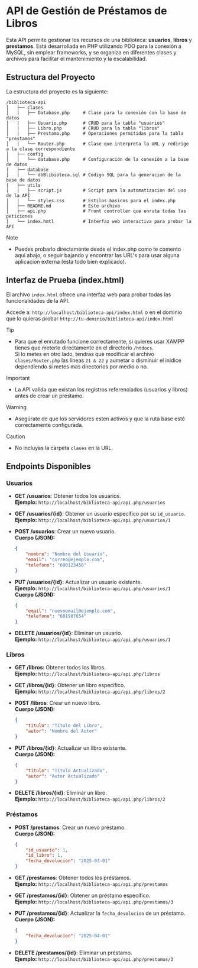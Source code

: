 # API de Gestión de Préstamos de Libros

Esta API permite gestionar los recursos de una biblioteca: **usuarios**, **libros** y **prestamos**. Está desarrollada en PHP utilizando PDO para la conexión a MySQL, sin emplear frameworks, y se organiza en diferentes clases y archivos para facilitar el mantenimiento y la escalabilidad.

## Estructura del Proyecto

La estructura del proyecto es la siguiente:
```
/biblioteca-api
│   ├── clases
│   |   ├── Database.php     # Clase para la conexión con la base de datos
│   |   ├── Usuario.php      # CRUD para la tabla "usuarios"
│   |   ├── Libro.php        # CRUD para la tabla "libros"
│   |   ├── Prestamo.php     # Operaciones permitidas para la tabla "prestamos"
│   |   └── Router.php       # Clase que interpreta la URL y redirige a la clase correspondiente
│   ├── config
│   │   └── database.php     # Configuración de la conexión a la base de datos
|   ├── database
|   |   └── dbBlibioteca.sql # Codigo SQL para la generacion de la base de datos
|   ├── utils
|   |   ├── script.js        # Script para la automatizacion del uso de la API
|   |   └── styles.css       # Estilos basicos para el index.php
│   ├── README.md            # Este archivo
│   ├── api.php              # Front controller que enruta todas las peticiones
│   └── index.hmtl           # Interfaz web interactiva para probar la API
```
> [!NOTE]
>- Puedes probarlo directamente desde el index.php como te comento aqui abajo, o seguir bajando y encontrar las URL's para usar alguna aplicacion externa (esta todo bien explicado).

## Interfaz de Prueba (index.html)

El archivo `index.html` ofrece una interfaz web para probar todas las funcionalidades de la API. 
 
Accede a: `http://localhost/biblioteca-api/index.html` o en el dominio que lo quieras probar `http://tu-dominio/biblioteca-api/index.html`

> [!TIP]
>- Para que el enrutado funcione correctamente, si quieres usar XAMPP tienes que meterlo directamente en el directorio `/htdocs`.  
Si lo metes en otro lado, tendras que modificar el archivo `clases/Router.php` las lineas `21 & 22` y aumetar o disminuir el inidice dependiendo si metes mas directorios por medio o no. 

> [!IMPORTANT]
>- La API valida que existan los registros referenciados (usuarios y libros) antes de crear un préstamo.

> [!WARNING]
>- Asegúrate de que los servidores esten activos y que la ruta base esté correctamente configurada.

> [!CAUTION]
>- No incluyas la carpeta `clases` en la URL.

## Endpoints Disponibles

### Usuarios

- **GET /usuarios**: Obtener todos los usuarios.  
  **Ejemplo:** `http://localhost/biblioteca-api/api.php/usuarios`

- **GET /usuarios/{id}**: Obtener un usuario específico por su `id_usuario`.  
  **Ejemplo:** `http://localhost/biblioteca-api/api.php/usuarios/1`

- **POST /usuarios**: Crear un nuevo usuario.  
  **Cuerpo (JSON):**
  ```json
  {
      "nombre": "Nombre del Usuario",
      "email": "correo@ejemplo.com",
      "telefono": "600123456"
  }
  ```

- **PUT /usuarios/{id}**: Actualizar un usuario existente.  
  **Ejemplo:** `http://localhost/biblioteca-api/api.php/usuarios/1`  
  **Cuerpo (JSON):**
  ```json
  {
      "email": "nuevoemail@ejemplo.com",
      "telefono": "601987654"
  }
  ```

- **DELETE /usuarios/{id}**: Eliminar un usuario.  
  **Ejemplo:** `http://localhost/biblioteca-api/api.php/usuarios/1`

### Libros

- **GET /libros**: Obtener todos los libros.  
  **Ejemplo:** `http://localhost/biblioteca-api/api.php/libros`

- **GET /libros/{id}**: Obtener un libro específico.  
  **Ejemplo:** `http://localhost/biblioteca-api/api.php/libros/2`

- **POST /libros**: Crear un nuevo libro.  
  **Cuerpo (JSON):**
  ```json
  {
      "titulo": "Título del Libro",
      "autor": "Nombre del Autor"
  }
  ```

- **PUT /libros/{id}**: Actualizar un libro existente.  
  **Cuerpo (JSON):**
  ```json
  {
      "titulo": "Título Actualizado",
      "autor": "Autor Actualizado"
  }
  ```

- **DELETE /libros/{id}**: Eliminar un libro.  
  **Ejemplo:** `http://localhost/biblioteca-api/api.php/libros/2`

### Préstamos

- **POST /prestamos**: Crear un nuevo préstamo.  
  **Cuerpo (JSON):**
  ```json
  {
      "id_usuario": 1,
      "id_libro": 1,
      "fecha_devolucion": "2025-03-01"
  }
  ```

- **GET /prestamos**: Obtener todos los préstamos.  
  **Ejemplo:** `http://localhost/biblioteca-api/api.php/prestamos`

- **GET /prestamos/{id}**: Obtener un préstamo específico.  
  **Ejemplo:** `http://localhost/biblioteca-api/api.php/prestamos/3`

- **PUT /prestamos/{id}**: Actualizar la `fecha_devolucion` de un préstamo.  
  **Cuerpo (JSON):**
  ```json
  {
      "fecha_devolucion": "2025-04-01"
  }
  ```

- **DELETE /prestamos/{id}**: Eliminar un préstamo.  
  **Ejemplo:** `http://localhost/biblioteca-api/api.php/prestamos/3`

